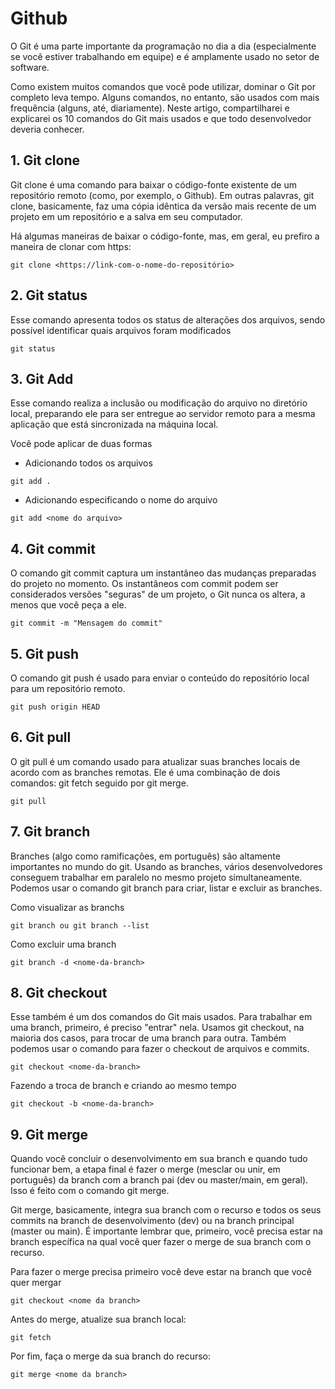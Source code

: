 # Github

O Git é uma parte importante da programação no dia a dia (especialmente se você estiver trabalhando em equipe) e é amplamente usado no setor de software.

Como existem muitos comandos que você pode utilizar, dominar o Git por completo leva tempo. Alguns comandos, no entanto, são usados com mais frequência (alguns, até, diariamente). Neste artigo, compartilharei e explicarei os 10 comandos do Git mais usados e que todo desenvolvedor deveria conhecer.

## 1. Git clone

Git clone é uma comando para baixar o código-fonte existente de um repositório remoto (como, por exemplo, o Github). Em outras palavras, git clone, basicamente, faz uma cópia idêntica da versão mais recente de um projeto em um repositório e a salva em seu computador.

Há algumas maneiras de baixar o código-fonte, mas, em geral, eu prefiro a maneira de clonar com https:

```
git clone <https://link-com-o-nome-do-repositório>
```

## 2. Git status

Esse comando apresenta todos os status de alterações dos arquivos, sendo possível identificar quais arquivos foram modificados

```
git status
```

## 3. Git Add

Esse comando realiza a inclusão ou modificação do arquivo no diretório local, preparando ele para ser entregue ao servidor remoto para a mesma aplicação que está sincronizada na máquina local.

Você pode aplicar de duas formas

- Adicionando todos os arquivos

```
git add .
```

- Adicionando especificando o nome do arquivo

```
git add <nome do arquivo>
```

## 4. Git commit 
O comando git commit captura um instantâneo das mudanças preparadas do projeto no momento. Os instantâneos com commit podem ser considerados versões "seguras" de um projeto, o Git nunca os altera, a menos que você peça a ele.

```
git commit -m "Mensagem do commit"
```

## 5. Git push 
O comando git push é usado para enviar o conteúdo do repositório local para um repositório remoto. 

```
git push origin HEAD
```

## 6. Git pull

O git pull é um comando usado para atualizar suas branches locais de acordo com as branches remotas. Ele é uma combinação de dois comandos: git fetch seguido por git merge.

```
git pull
```

## 7. Git branch

Branches (algo como ramificações, em português) são altamente importantes no mundo do git. Usando as branches, vários desenvolvedores conseguem trabalhar em paralelo no mesmo projeto simultaneamente. Podemos usar o comando git branch para criar, listar e excluir as branches.

Como visualizar as branchs
```
git branch ou git branch --list
```

Como excluir uma branch
```
git branch -d <nome-da-branch>
```

## 8. Git checkout 
Esse também é um dos comandos do Git mais usados. Para trabalhar em uma branch, primeiro, é preciso "entrar" nela. Usamos git checkout, na maioria dos casos, para trocar de uma branch para outra. Também podemos usar o comando para fazer o checkout de arquivos e commits.

```
git checkout <nome-da-branch>
```

Fazendo a troca de branch e criando ao mesmo tempo
```
git checkout -b <nome-da-branch>
```

## 9. Git merge
Quando você concluir o desenvolvimento em sua branch e quando tudo funcionar bem, a etapa final é fazer o merge (mesclar ou unir, em português) da branch com a branch pai (dev ou master/main, em geral). Isso é feito com o comando git merge.

Git merge, basicamente, integra sua branch com o recurso e todos os seus commits na branch de desenvolvimento (dev) ou na branch principal (master ou main). É importante lembrar que, primeiro, você precisa estar na branch específica na qual você quer fazer o merge de sua branch com o recurso.

Para fazer o merge precisa primeiro você deve estar na branch que você quer mergar

```
git checkout <nome da branch>
```

Antes do merge, atualize sua branch local:

```
git fetch
```

Por fim, faça o merge da sua branch do recurso:
```
git merge <nome da branch>
```
